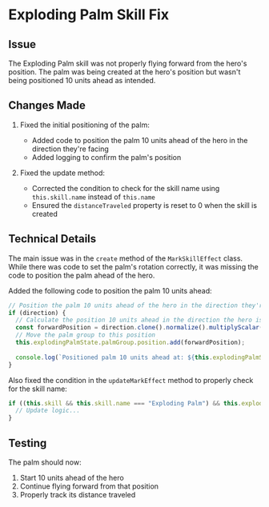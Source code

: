 # Exploding Palm Skill Fix

## Issue
The Exploding Palm skill was not properly flying forward from the hero's position. The palm was being created at the hero's position but wasn't being positioned 10 units ahead as intended.

## Changes Made

1. Fixed the initial positioning of the palm:
   - Added code to position the palm 10 units ahead of the hero in the direction they're facing
   - Added logging to confirm the palm's position

2. Fixed the update method:
   - Corrected the condition to check for the skill name using `this.skill.name` instead of `this.name`
   - Ensured the `distanceTraveled` property is reset to 0 when the skill is created

## Technical Details

The main issue was in the `create` method of the `MarkSkillEffect` class. While there was code to set the palm's rotation correctly, it was missing the code to position the palm ahead of the hero.

Added the following code to position the palm 10 units ahead:
```javascript
// Position the palm 10 units ahead of the hero in the direction they're facing
if (direction) {
  // Calculate the position 10 units ahead in the direction the hero is facing
  const forwardPosition = direction.clone().normalize().multiplyScalar(10);
  // Move the palm group to this position
  this.explodingPalmState.palmGroup.position.add(forwardPosition);
  
  console.log(`Positioned palm 10 units ahead at: ${this.explodingPalmState.palmGroup.position.x.toFixed(2)}, ${this.explodingPalmState.palmGroup.position.y.toFixed(2)}, ${this.explodingPalmState.palmGroup.position.z.toFixed(2)}`);
}
```

Also fixed the condition in the `updateMarkEffect` method to properly check for the skill name:
```javascript
if ((this.skill && this.skill.name === "Exploding Palm") && this.explodingPalmState) {
  // Update logic...
}
```

## Testing
The palm should now:
1. Start 10 units ahead of the hero
2. Continue flying forward from that position
3. Properly track its distance traveled